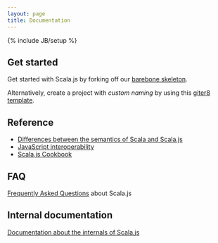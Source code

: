```yaml
---
layout: page
title: Documentation
---
```

{% include JB/setup %}

## Get started

Get started with Scala.js by forking off our
[barebone skeleton](https://github.com/sjrd/scala-js-example-app).

Alternatively, create a project with *custom naming* by using this [giter8 template](https://github.com/sebnozzi/scala-js.g8).

## Reference

* [Differences between the semantics of Scala and Scala.js](./semantics.html)
* [JavaScript interoperability](./js-interoperability.html)
* [Scala.js Cookbook](./cookbook/)

## FAQ

[Frequently Asked Questions](./faq.html) about Scala.js

## Internal documentation

[Documentation about the internals of Scala.js](./internals/)
